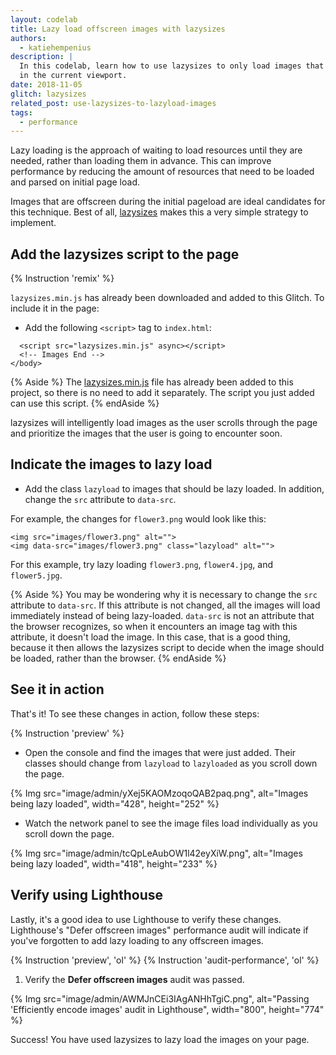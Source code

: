 ```yaml
---
layout: codelab
title: Lazy load offscreen images with lazysizes
authors:
  - katiehempenius
description: |
  In this codelab, learn how to use lazysizes to only load images that are
  in the current viewport.
date: 2018-11-05
glitch: lazysizes
related_post: use-lazysizes-to-lazyload-images
tags:
  - performance
---
```


Lazy loading is the approach of waiting to load resources until they are needed,
rather than loading them in advance. This can improve performance by reducing
the amount of resources that need to be loaded and parsed on initial page load.

Images that are offscreen during the initial pageload are ideal candidates for
this technique. Best of all, [lazysizes](https://github.com/aFarkas/lazysizes)
makes this a very simple strategy to implement.

## Add the lazysizes script to the page

{% Instruction 'remix' %}

`lazysizes.min.js` has already been downloaded and added to this Glitch. To
include it in the page:

- Add the following `<script>` tag to `index.html`:

```html/0
  <script src="lazysizes.min.js" async></script>
  <!-- Images End -->
</body>
```

{% Aside %}
The [lazysizes.min.js](https://raw.githubusercontent.com/aFarkas/lazysizes/gh-pages/lazysizes.min.js)
file has already been added to this project, so there is no need to add it
separately. The script you just added can use this script.
{% endAside %}

lazysizes will intelligently load images as the user scrolls through the page
and prioritize the images that the user is going to encounter soon.

## Indicate the images to lazy load

- Add the class `lazyload` to images that should be lazy loaded. In addition,
  change the `src` attribute to `data-src`.

For example, the changes for `flower3.png` would look like this:

```html/1/0
<img src="images/flower3.png" alt="">
<img data-src="images/flower3.png" class="lazyload" alt="">
```

For this example, try lazy loading `flower3.png`, `flower4.jpg`, and
`flower5.jpg`.

{% Aside %}
You may be wondering why it is necessary to change the `src` attribute to
`data-src`. If this attribute is not changed, all the images will load
immediately instead of being lazy-loaded. `data-src` is not an attribute that
the browser recognizes, so when it encounters an image tag with this attribute,
it doesn't load the image. In this case, that is a good thing, because it then
allows the lazysizes script to decide when the image should be loaded, rather
than the browser.
{% endAside %}

## See it in action

That's it! To see these changes in action, follow these steps:

{% Instruction 'preview' %}

- Open the console and find the images that were just added. Their classes
  should change from `lazyload` to `lazyloaded` as you scroll down the page.

{% Img src="image/admin/yXej5KAOMzoqoQAB2paq.png", alt="Images being lazy loaded", width="428", height="252" %}

- Watch the network panel to see the image files load individually as you scroll
  down the page.

{% Img src="image/admin/tcQpLeAubOW1l42eyXiW.png", alt="Images being lazy loaded", width="418", height="233" %}

## Verify using Lighthouse

Lastly, it's a good idea to use Lighthouse to verify these changes. Lighthouse's
"Defer offscreen images" performance audit will indicate if you've forgotten to
add lazy loading to any offscreen images.

{% Instruction 'preview', 'ol' %}
{% Instruction 'audit-performance', 'ol' %}
1. Verify the **Defer offscreen images** audit was passed.

{% Img src="image/admin/AWMJnCEi3IAgANHhTgiC.png", alt="Passing 'Efficiently encode images' audit in Lighthouse", width="800", height="774" %}

Success! You have used lazysizes to lazy load the images on your page.
